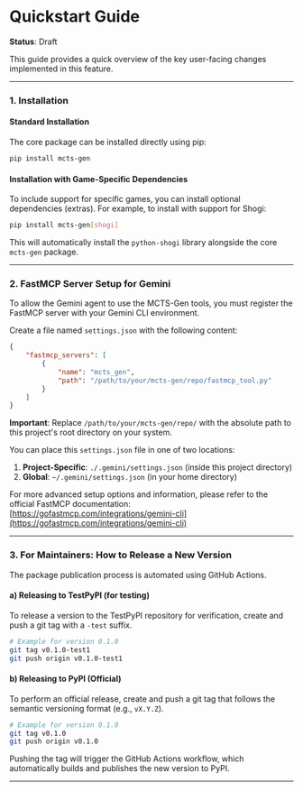 # Quickstart Guide

**Status**: Draft

This guide provides a quick overview of the key user-facing changes implemented in this feature.

---

### 1. Installation

#### Standard Installation

The core package can be installed directly using pip:
```bash
pip install mcts-gen
```

#### Installation with Game-Specific Dependencies

To include support for specific games, you can install optional dependencies (extras). For example, to install with support for Shogi:

```bash
pip install mcts-gen[shogi]
```
This will automatically install the `python-shogi` library alongside the core `mcts-gen` package.

---

### 2. FastMCP Server Setup for Gemini

To allow the Gemini agent to use the MCTS-Gen tools, you must register the FastMCP server with your Gemini CLI environment.

Create a file named `settings.json` with the following content:

```json
{
    "fastmcp_servers": [
        {
            "name": "mcts_gen",
            "path": "/path/to/your/mcts-gen/repo/fastmcp_tool.py"
        }
    ]
}
```

**Important**: Replace `/path/to/your/mcts-gen/repo/` with the absolute path to this project's root directory on your system.

You can place this `settings.json` file in one of two locations:

1.  **Project-Specific**: `./.gemini/settings.json` (inside this project directory)
2.  **Global**: `~/.gemini/settings.json` (in your home directory)

For more advanced setup options and information, please refer to the official FastMCP documentation: [https://gofastmcp.com/integrations/gemini-cli](https://gofastmcp.com/integrations/gemini-cli)

---

### 3. For Maintainers: How to Release a New Version

The package publication process is automated using GitHub Actions.

#### a) Releasing to TestPyPI (for testing)

To release a version to the TestPyPI repository for verification, create and push a git tag with a `-test` suffix.

```bash
# Example for version 0.1.0
git tag v0.1.0-test1
git push origin v0.1.0-test1
```

#### b) Releasing to PyPI (Official)

To perform an official release, create and push a git tag that follows the semantic versioning format (e.g., `vX.Y.Z`).

```bash
# Example for version 0.1.0
git tag v0.1.0
git push origin v0.1.0
```

Pushing the tag will trigger the GitHub Actions workflow, which automatically builds and publishes the new version to PyPI.

---
